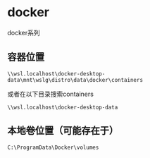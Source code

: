 # docker
docker系列
## 容器位置
```
\\wsl.localhost\docker-desktop-data\mnt\wslg\distro\data\docker\containers
```
或者在以下目录搜索containers
```
\\wsl.localhost\docker-desktop-data
```
## 本地卷位置（可能存在于）
```
C:\ProgramData\Docker\volumes
```
